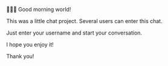 🧘🏻‍♀️ Good morning world!

This was a little chat project. Several users can enter this chat.

Just enter your username and start your conversation. 

I hope you enjoy it!

Thank you!
